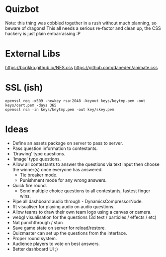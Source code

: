 # Quizbot

Note: this thing was cobbled together in a rush without much planning, so beware of dragons! This all needs a serious re-factor and clean up, the CSS hackery is just plain embarrassing :P

# External Libs
https://bcrikko.github.io/NES.css
https://github.com/daneden/animate.css

# SSL (ish)
```
openssl req -x509 -newkey rsa:2048 -keyout keys/keytmp.pem -out keys/cert.pem -days 365
openssl rsa -in keys/keytmp.pem -out key/skey.pem
```

# Ideas
* Define an assets package on server to pass to server.
* Pass question information to contestants.
* 'Drawing' type questions.
* 'Image' type questions.
* Allow all contestants to answer the questions via text input then choose the winner(s) once everyone has answered.
    - Tie breaker mode.
    - Punishment mode for any wrong answers.
* Quick fire round.
    - Send multiple choice questions to all contestants, fastest finger wins.
* Pipe all dashboard audio through - DynamicsCompressorNode.
* fft visualiser for playing audio on audio questions.
* Allow teams to draw their own team logo using a canvas or camera.
* webgl visualisation for the questions (3d text / particles / effects / etc)
* Nat punchthrough / stun
* Save game state on server for reload/restore.
* Quizmaster can set up the questions from the interface.
* Proper round system.
* Audience players to vote on best answers.
* Better dashboard UI ;)
